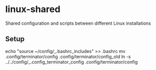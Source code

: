 # linux-shared
Shared configuration and scripts between different Linux installations


## Setup

echo "source ~/config/\_.bashrc\_includes" >> .bashrc
mv .config/terminator/config .config/terminator/config\_old
ln -s ../../config/\_.config\_terminator\_config .config/terminator/config
